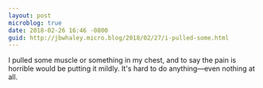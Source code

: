```yaml
---
layout: post
microblog: true
date: 2018-02-26 16:46 -0800
guid: http://jbwhaley.micro.blog/2018/02/27/i-pulled-some.html
---
```

I pulled some muscle or something in my chest, and to say the pain is horrible would be putting it mildly. It's hard to do anything—even nothing at all.
